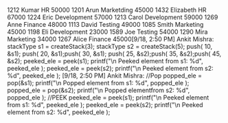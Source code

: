 1212 Kumar HR 50000
1201 Arun Marketding 45000
1432 Elizabeth HR 67000
1224 Eric Development 57000
1213 Carol Development 59000
1269 Anne Finance 48000
1113 David Testing 49000
1085 Smith Marketing 45000
1198 Eli Development 23000
1589 Joe Testing 54000
1290 Mira Marketing 34000
1267 Alice Finance 45000[9/18, 2:50 PM] Ankit Mishra: stackType s1 = createStack(3);
	stackType s2 = createStack(5);
	push( 10, &s1);
	push( 20, &s1);push( 30, &s1);
	push( 25, &s2);push( 35, &s2);push( 45, &s2);
	peeked_ele = peek(s1);
	printf("\n Peeked element from s1: %d", peeked_ele );
	peeked_ele = peek(s2);
	printf("\n Peeked element from s2: %d", peeked_ele );
[9/18, 2:50 PM] Ankit Mishra: //Pop
	popped_ele = pop(&s1);
	printf("\n Popped element from s1: %d", popped_ele );
	popped_ele = pop(&s2);
	printf("\n Popped elementfrom s2: %d", popped_ele );
	//PEEK
	peeked_ele = peek(s1);
	printf("\n Peeked element from s1: %d", peeked_ele );
	peeked_ele = peek(s2);
	printf("\n Peeked element from s2: %d", peeked_ele );
